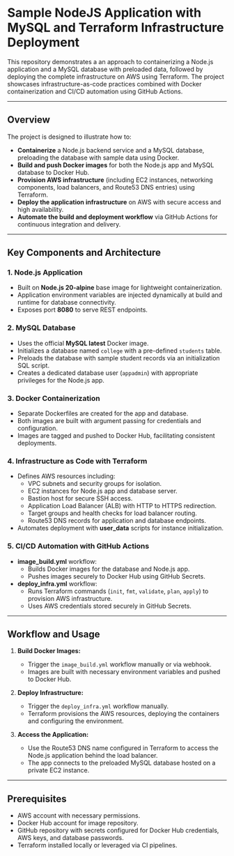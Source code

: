 # Sample NodeJS Application with MySQL and Terraform Infrastructure Deployment

This repository demonstrates a an approach to containerizing a Node.js application and a MySQL database with preloaded data, followed by deploying the complete infrastructure on AWS using Terraform. The project showcases infrastructure-as-code practices combined with Docker containerization and CI/CD automation using GitHub Actions.

---

## Overview

The project is designed to illustrate how to:

- **Containerize** a Node.js backend service and a MySQL database, preloading the database with sample data using Docker.
- **Build and push Docker images** for both the Node.js app and MySQL database to Docker Hub.
- **Provision AWS infrastructure** (including EC2 instances, networking components, load balancers, and Route53 DNS entries) using Terraform.
- **Deploy the application infrastructure** on AWS with secure access and high availability.
- **Automate the build and deployment workflow** via GitHub Actions for continuous integration and delivery.

---

## Key Components and Architecture

### 1. Node.js Application

- Built on **Node.js 20-alpine** base image for lightweight containerization.
- Application environment variables are injected dynamically at build and runtime for database connectivity.
- Exposes port **8080** to serve REST endpoints.

### 2. MySQL Database

- Uses the official **MySQL latest** Docker image.
- Initializes a database named `college` with a pre-defined `students` table.
- Preloads the database with sample student records via an initialization SQL script.
- Creates a dedicated database user (`appadmin`) with appropriate privileges for the Node.js app.

### 3. Docker Containerization

- Separate Dockerfiles are created for the app and database.
- Both images are built with argument passing for credentials and configuration.
- Images are tagged and pushed to Docker Hub, facilitating consistent deployments.

### 4. Infrastructure as Code with Terraform

- Defines AWS resources including:
  - VPC subnets and security groups for isolation.
  - EC2 instances for Node.js app and database server.
  - Bastion host for secure SSH access.
  - Application Load Balancer (ALB) with HTTP to HTTPS redirection.
  - Target groups and health checks for load balancer routing.
  - Route53 DNS records for application and database endpoints.
- Automates deployment with **user_data** scripts for instance initialization.

### 5. CI/CD Automation with GitHub Actions

- **image_build.yml** workflow:
  - Builds Docker images for the database and Node.js app.
  - Pushes images securely to Docker Hub using GitHub Secrets.
- **deploy_infra.yml** workflow:
  - Runs Terraform commands (`init`, `fmt`, `validate`, `plan`, `apply`) to provision AWS infrastructure.
  - Uses AWS credentials stored securely in GitHub Secrets.

---

## Workflow and Usage

1. **Build Docker Images:**
   - Trigger the `image_build.yml` workflow manually or via webhook.
   - Images are built with necessary environment variables and pushed to Docker Hub.

2. **Deploy Infrastructure:**
   - Trigger the `deploy_infra.yml` workflow manually.
   - Terraform provisions the AWS resources, deploying the containers and configuring the environment.

3. **Access the Application:**
   - Use the Route53 DNS name configured in Terraform to access the Node.js application behind the load balancer.
   - The app connects to the preloaded MySQL database hosted on a private EC2 instance.
---

## Prerequisites

- AWS account with necessary permissions.
- Docker Hub account for image repository.
- GitHub repository with secrets configured for Docker Hub credentials, AWS keys, and database passwords.
- Terraform installed locally or leveraged via CI pipelines.

